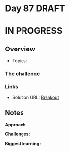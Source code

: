 # Day 87 DRAFT

# IN PROGRESS

## Overview

- Topics: 

### The challenge


### Links

- Solution URL: [Breakout](https://github.com/Mikerniker/100_Days_of_Python/tree/main/Day87)

## Notes
**Approach**


**Challenges:** 


**Biggest learning:**